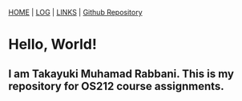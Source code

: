 [HOME](.) | [LOG](TXT/mylog.txt) | [LINKS](https://github.com/intervallie/os212/blob/master/LINKS.md) | [Github Repository](https://github.com/intervallie/os212)

# Hello, World!

## I am Takayuki Muhamad Rabbani. This is my repository for OS212 course assignments.
